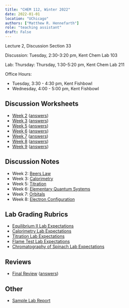 ```yaml
---
title: "CHEM 112, Winter 2022"
date: 2022-01-01
location: "UChicago"
authors: ["Matthew R. Hennefarth"]
role: "teaching assistant"
draft: False
---
```


Lecture 2, Discussion Section 33

Discussion: Tuesday, 2:30-3:20 pm, Kent Chem Lab 103

Lab: Thursday: Thursday, 1:30-5:20 pm, Kent Chem Lab 211

Office Hours:
- Tuesday, 3:30 - 4:30 pm, Kent Fishbowl
- Wednesday, 4:00 - 5:00 pm, Kent Fishbowl

## Discussion Worksheets
- [Week 2](/teaching/chem112_w2022/wk2_problems.pdf) ([answers](/teaching/chem112_w2022/wk2-ans.tif))
- [Week 3](/teaching/chem112_w2022/wk3_problems.pdf) ([answers](/teaching/chem112_w2022/wk3-ans.tif))
- [Week 5](/teaching/chem112_w2022/wk5_problems.pdf) ([answers](/teaching/chem112_w2022/wk5-ans.tif))
- [Week 6](/teaching/chem112_w2022/wk6_problems.pdf) ([answers](/teaching/chem112_w2022/wk6-ans.tif))
- [Week 7](/teaching/chem112_w2022/wk7_problems.pdf) ([answers](/teaching/chem112_w2022/wk7-ans.tif))
- [Week 8](/teaching/chem112_w2022/wk8_problems.pdf) ([answers](/teaching/chem112_w2022/wk8-ans.tif))
- [Week 9](/teaching/chem112_w2022/wk9_problems.pdf) ([answers](/teaching/chem112_w2022/wk9-ans.tif))

## Discussion Notes
- Week 2: [Beers Law](/teaching/chem112_w2022/wk2_beers_law.pdf)
- Week 3: [Calorimetry](/teaching/chem112_w2022/wk3_calorimetry.pdf)
- Week 5: [Titration](/teaching/chem112_w2022/wk5_titration.pdf)
- Week 6: [Elementary Quantum Systems](/teaching/chem112_w2022/wk6_quantum.pdf)
- Week 7: [Orbitals](/teaching/chem112_w2022/wk7_orbitals.pdf)
- Week 8: [Electron Configuration](/teaching/chem112_w2022/wk8_electron_configuration.pdf)

## Lab Grading Rubrics
- [Equilibrium II Lab Expectations](/teaching/chem112_w2022/Equilibrium_Lab_Expectations.pdf)
- [Calorimetry Lab Expectations](/teaching/chem112_w2022/Calorimetry_Lab_Expectations.pdf)
- [Titration Lab Expectations](/teaching/chem112_w2022/Titration_Lab_Expectations.pdf)
- [Flame Test Lab Expectations](/teaching/chem112_w2022/Flame_Test_Lab_Expectations.pdf)
- [Chromatography of Spinach Lab Expectations](/teaching/chem112_w2022/Chromatography_Lab_Expectations.pdf)

## Reviews
- [Final Review](/teaching/chem112_w2022/final_review.pdf) ([answers](/teaching/chem112_w2022/final_review_ans.pdf))

## Other
- [Sample Lab Report](/teaching/chem112_w2022/SampleLabReport1.pdf)
